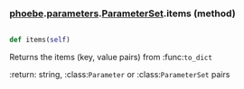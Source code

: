 ### [phoebe](phoebe.md).[parameters](phoebe.parameters.md).[ParameterSet](phoebe.parameters.ParameterSet.md).items (method)


```py

def items(self)

```



Returns the items (key, value pairs) from :func:`to_dict`

:return: string, :class:`Parameter` or :class:`ParameterSet` pairs

